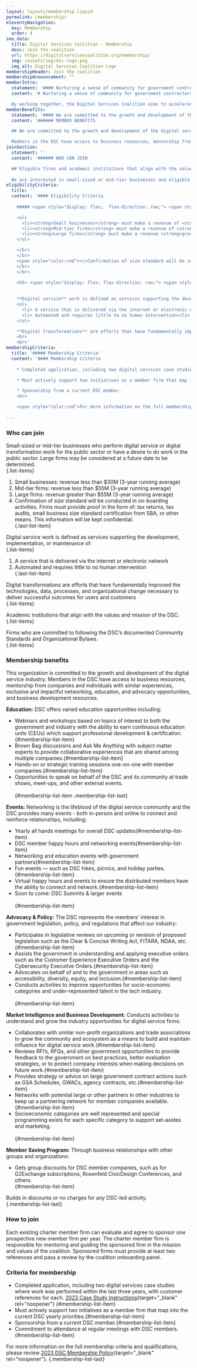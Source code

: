 ```yaml
---
layout: layouts/membership.liquid
permalink: /membership/
eleventyNavigation:
  key: Membership
  order: 4
seo_data:
  title: Digital Services Coalition - Membership
  desc: Join the coalition
  url: https://digitalservicescoalition.org/membership/
  img: /assets/img/dsc-logo.png
  img_alt: Digital Services Coalition Logo
membershipHeader: Join the coalition
membershipAnnouncement: ""
memberIntro:
  statement: '#### Nurturing a sense of community for government contractors.'
  content: '# Nurturing a sense of community for government contractors.

  By working together, the Digital Services Coalition aims to accelerate the government’s ability to implement services that focus on good usability, reliable technology, and accessibility for all—while also benefiting the individuals and firms that are part of the community.'
memberBenefits:
  statement: '#### We are committed to the growth and development of the digital service industry.'
  content: '###### MEMBER BENEFITS

  ## We are committed to the growth and development of the digital service industry.

  Members in the DSC have access to business resources, mentorship from companies and individuals with similar experiences, exclusive and impactful networking, education, and advocacy opportunities, and business development resources.'
joinSection:
  statement: ''
  content: '###### WHO CAN JOIN

  ## Eligible firms and academic institutions that align with the values and missions of the DSC are encouraged to apply.
  
  We are interested in small-sized or mid-tier businesses and eligible academic institutions who perform digital service or digital transformation work for the public sector or have a desire to do work in the public sector. We also look for firms who are committed to following the DSC’s documented Community and Organizational Bylaws.'
eligibilityCriteria:
  title: ''
  content: '#### Eligibility Criteria
    
    ##### <span style="display: flex;  flex-direction: row;"> <span style="padding-right: 0.6rem; font-size: 2.5rem; vertical-align: middle;">**1** </span> <span style="vertical-align: middle; padding-top: 1rem;">**Business Size to Revenue**</span> </span>

    <ul>
      <li><strong>Small businesses</strong> must make a revenue of <strong>less than $30M</strong> (3-year running average)</li>
      <li><strong>Mid-tier firms</strong> must make a revenue of <strong>less than $55M</strong> (3-year running average)</li>
      <li><strong>Large firms</strong> must make a revenue <strong>greater than $55M</strong> (3-year running average) </li>
    </ul>

    </br>
    </br>
    <span style="color:red"><i>Confirmation of size standard will be conducted in on-boarding activities. Firms must provide proof in the form of: tax returns, tax audits, small business size standard certification from SBA, or other means. This information will be kept confidential.</i></span> 
    </br>
    </br>
    
    <h5> <span style="display: flex; flex-direction: row;"> <span style="padding-right: 0.6rem; font-size: 2.5rem; vertical-align: middle;"><strong>2</strong></span> <span style="vertical-align: middle; padding-top: 1rem;">Digital Service or Transformation Work</span> </span></h5>
    

    **Digital service** work is defined as services supporting the development, implementation, or maintenance of: 
    <ol>
      <li> A service that is delivered via the internet or electronic network</li>
      <li> Automated and requires little to no human intervention</li>
    </ol>

    **Digital transformations** are efforts that have fundamentally improved the technologies, data, processes, and organizational change necessary to deliver successful outcomes for users and customers 
    <br>
    <br>'
membershipCriteria:
  title: '##### Membership Criteria'
  content: '#### Membership Criteria
    
    * Completed application, including two digital services case studies where work was performed within the last three years, with customer references for each.

    * Must actively support two initiatives as a member firm that map into the current DSC yearly priorities.

    * Sponsorship from a current DSC member.
    <br>

    <span style="color:red">For more information on the full membership criteria and qualifications, please review our <a href="https://drive.google.com/file/d/1aJT8z0y_PjXS8alm30Llldh8Y6smmx6L/view" style="color: #F25267;">__2024 DSC Member Policies__.</a></span>'
  
---
```

### Who can join

Small-sized or mid-tier businesses who perform digital service or digital transformation work for the public sector or have a desire to do work in the public sector. Large firms may be considered at a future date to be determined.</br> {.list-items}

1. Small businesses: revenue less than $30M (3-year running average)
2. Mid-tier firms: revenue less than $55M (3-year running average)
3. Large firms: revenue greater than $55M (3-year running average)
4. Confirmation of size standard will be conducted in on-boarding activities. Firms must provide proof in the form of: tax returns, tax audits, small business size standard certification from SBA, or other means. This information will be kept confidential.</br>{.last-list-item}

Digital service work is defined as services supporting the development, implementation, or maintenance of:</br>{.list-items}

1. A service that is delivered via the internet or electronic network
2. Automated and requires little to no human intervention</br>{.last-list-item}

Digital transformations are efforts that have fundamentally improved the technologies, data, processes, and organizational change necessary to deliver successful outcomes for users and customers</br> {.list-items}

Academic institutions that align with the values and mission of the DSC.</br>{.list-items}

Firms who are committed to following the DSC’s documented Community Standards and Organizational Bylaws.</br>{.list-items}

### Membership benefits

This organization is committed to the growth and development of the digital service industry. Members in the DSC have access to business resources, mentorship from companies and individuals with similar experiences, exclusive and impactful networking, education, and advocacy opportunities, and business development resources.</br>

**Education:**
DSC offers varied education opportunities including:

* Webinars and workshops based on topics of interest to both the government and industry with the ability to earn continuous education units (CEUs) which support professional development & certification.{#membership-list-item}
* Brown Bag discussions and Ask Me Anything with subject matter experts to provide collaborative experiences that are shared among multiple companies.{#membership-list-item}
* Hands-on or strategic training sessions one-on-one with member companies.{#membership-list-item}
* Opportunities to speak on behalf of the DSC and its community at trade shows, meet-ups, and other external events.</br></br>{#membership-list-item .membership-list-last}

**Events:**
Networking is the lifeblood of the digital service community and the DSC provides many events - both in-person and online to connect and reinforce relationships, including:

* Yearly all hands meetings for overall DSC updates{#membership-list-item}
* DSC member happy hours and networking events{#membership-list-item}
* Networking and education events with government partners{#membership-list-item}
* Fun events — such as DSC hikes, picnics, and holiday parties.{#membership-list-item}
* Virtual happy hours and events to ensure the distributed members have the ability to connect and network.{#membership-list-item}
* Soon to come: DSC Summits & larger events</br></br>{#membership-list-item}

**Advocacy & Policy:**
The DSC represents the members' interest in government legislation, policy, and regulations that affect our industry:

* Participates in legislative reviews on upcoming or revision of proposed legislation such as the Clear & Concise Writing Act, FITARA, NDAA, etc.{#membership-list-item}
* Assists the government in understanding and applying executive orders such as the Customer Experience Executive Orders and the Cybersecurity Executive Orders.{#membership-list-item}
* Advocates on behalf of and to the government in areas such as accessibility, diversity, equity, and inclusion.{#membership-list-item}
* Conducts activities to improve opportunities for socio-economic categories and under-represented talent in the tech industry.</br></br>{#membership-list-item}

**Market Intelligence and Business Development:**
Conducts activities to understand and grow the industry opportunities for digital service firms:

* Collaborates with similar non-profit organizations and trade associations to grow the community and ecosystem as a means to build and maintain influence for digital service work.{#membership-list-item}
* Reviews RFI’s, RFQs, and other government opportunities to provide feedback to the government on best practices, better evaluation strategies, or to protect company interests when making decisions on future work.{#membership-list-item}
* Provides strategy or advice on large government contract actions such as GSA Schedules, GWACs, agency contracts, etc.{#membership-list-item}
* Networks with potential large or other partners in other industries to keep up a partnering network for member companies available.{#membership-list-item}
* Socioeconomic categories are well represented and special programming exists for each specific category to support set-asides and marketing.</br></br>{#membership-list-item}

**Member Saving Program:**
Through business relationships with other groups and organizations:

* Gets group discounts for DSC member companies, such as for G2Exchange subscriptions, Rosenfeld CivicDesign Conferences, and others.</br>{#membership-list-item}

Builds in discounts or no charges for any DSC-led activity.</br>{.membership-list-last}

### How to join

Each existing charter member firm can evaluate and agree to sponsor one prospective new member firm per year. The charter member firm is responsible for mentoring and guiding the sponsored firm in the mission and values of the coalition. Sponsored firms must provide at least two references and pass a review by the coalition onboarding panel.</br>

### Criteria for membership

* Completed application, including two digital services case studies where work was performed within the last three years, with customer references for each. [2023 Case Study Instructions](/assets/pdf/Appendix-A-Case-Study-Instructions-2023.pdf){target="_blank" rel="noopener"} {#membership-list-item}
* Must actively support two initiatives as a member firm that map into the current DSC yearly priorities.{#membership-list-item}
* Sponsorship from a current DSC member.{#membership-list-item}
* Commitment to attendance at regular meetings with DSC members.{#membership-list-item}

For more information on the full membership criteria and qualifications, please review [2023 DSC Membership Policy](/assets/pdf/Membership-Policy-2023.pdf){target="_blank" rel="noopener"}. {.membership-list-last}